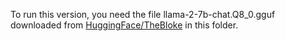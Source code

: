 To run this version, you need the file llama-2-7b-chat.Q8_0.gguf downloaded from [HuggingFace/TheBloke](https://huggingface.co/TheBloke/Llama-2-7B-Chat-GGUF) in this folder.
